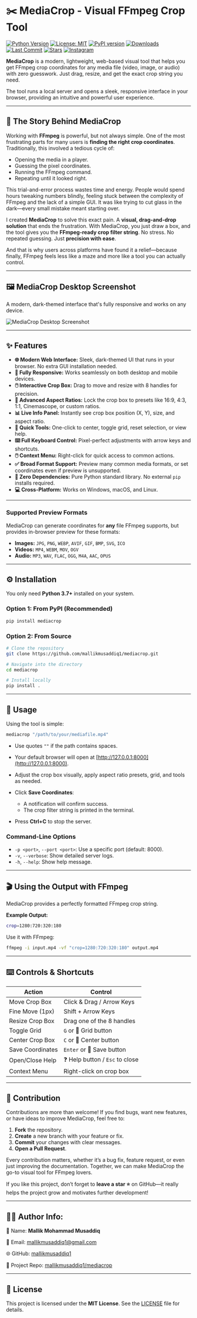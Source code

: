 # ✂️ MediaCrop - Visual FFmpeg Crop Tool

[![Python Version](https://img.shields.io/badge/python-3.7%2B-blue.svg)](https://www.python.org/downloads/)
[![License: MIT](https://img.shields.io/badge/License-MIT-yellow.svg)](https://opensource.org/licenses/MIT)
[![PyPI version](https://badge.fury.io/py/mediacrop.svg)](https://pypi.org/project/mediacrop/)
[![Downloads](https://static.pepy.tech/badge/mediacrop)](https://pepy.tech/project/mediacrop)
[![Last Commit](https://img.shields.io/github/last-commit/mallikmusaddiq1/mediacrop.svg)](https://github.com/mallikmusaddiq1/mediacrop/commits/main)
[![Stars](https://img.shields.io/github/stars/mallikmusaddiq1/mediacrop.svg)](https://github.com/mallikmusaddiq1/mediacrop/stargazers)
[![Instagram](https://img.shields.io/badge/Instagram-%40musaddiq.x7-E4405F?logo=instagram\&logoColor=white)](https://instagram.com/musaddiq.x7)

**MediaCrop** is a modern, lightweight, web-based visual tool that helps you get FFmpeg crop coordinates for any media file (video, image, or audio) with zero guesswork. Just drag, resize, and get the exact crop string you need.

The tool runs a local server and opens a sleek, responsive interface in your browser, providing an intuitive and powerful user experience.

---

## 📖 The Story Behind MediaCrop

Working with **FFmpeg** is powerful, but not always simple. One of the most frustrating parts for many users is **finding the right crop coordinates**. Traditionally, this involved a tedious cycle of:

* Opening the media in a player.
* Guessing the pixel coordinates.
* Running the FFmpeg command.
* Repeating until it looked right.

This trial-and-error process wastes time and energy. People would spend hours tweaking numbers blindly, feeling stuck between the complexity of FFmpeg and the lack of a simple GUI. It was like trying to cut glass in the dark—every small mistake meant starting over.

I created **MediaCrop** to solve this exact pain. A **visual, drag-and-drop solution** that ends the frustration. With MediaCrop, you just draw a box, and the tool gives you the **FFmpeg-ready crop filter string**. No stress. No repeated guessing. Just **precision with ease**.

And that is why users across platforms have found it a relief—because finally, FFmpeg feels less like a maze and more like a tool you can actually control.

---

## 🖼️ MediaCrop Desktop Screenshot

A modern, dark-themed interface that's fully responsive and works on any device.

![MediaCrop Desktop Screenshot](Screenshots/Screenshot-719x1086.png)

---

## ✨ Features

* **🌐 Modern Web Interface:** Sleek, dark-themed UI that runs in your browser. No extra GUI installation needed.
* **📱 Fully Responsive:** Works seamlessly on both desktop and mobile devices.
* **🖱️ Interactive Crop Box:** Drag to move and resize with 8 handles for precision.
* **📐 Advanced Aspect Ratios:** Lock the crop box to presets like 16:9, 4:3, 1:1, Cinemascope, or custom ratios.
* **📊 Live Info Panel:** Instantly see crop box position (X, Y), size, and aspect ratio.
* **🔧 Quick Tools:** One-click to center, toggle grid, reset selection, or view help.
* **⌨️ Full Keyboard Control:** Pixel-perfect adjustments with arrow keys and shortcuts.
* **🖱️ Context Menu:** Right-click for quick access to common actions.
* **✅ Broad Format Support:** Preview many common media formats, or set coordinates even if preview is unsupported.
* **🚀 Zero Dependencies:** Pure Python standard library. No external `pip` installs required.
* **💻 Cross-Platform:** Works on Windows, macOS, and Linux.

---

### Supported Preview Formats

MediaCrop can generate coordinates for **any** file FFmpeg supports, but provides in-browser preview for these formats:

* **Images:** `JPG`, `PNG`, `WEBP`, `AVIF`, `GIF`, `BMP`, `SVG`, `ICO`
* **Videos:** `MP4`, `WEBM`, `MOV`, `OGV`
* **Audio:** `MP3`, `WAV`, `FLAC`, `OGG`, `M4A`, `AAC`, `OPUS`

---

## ⚙️ Installation

You only need **Python 3.7+** installed on your system.

### Option 1: From PyPI (Recommended)

```bash
pip install mediacrop  
```

### Option 2: From Source

```bash
# Clone the repository  
git clone https://github.com/mallikmusaddiq1/mediacrop.git  

# Navigate into the directory  
cd mediacrop  

# Install locally  
pip install .  
```

---

## 🚀 Usage

Using the tool is simple:

```bash
mediacrop "/path/to/your/mediafile.mp4"  
```

* Use quotes `""` if the path contains spaces.
* Your default browser will open at [http://127.0.0.1:8000](http://127.0.0.1:8000).
* Adjust the crop box visually, apply aspect ratio presets, grid, and tools as needed.
* Click **Save Coordinates**:

  * A notification will confirm success.
  * The crop filter string is printed in the terminal.
* Press **Ctrl+C** to stop the server.

### Command-Line Options

* `-p <port>`, `--port <port>`: Use a specific port (default: 8000).
* `-v`, `--verbose`: Show detailed server logs.
* `-h`, `--help`: Show help message.

---

## 🎬 Using the Output with FFmpeg

MediaCrop provides a perfectly formatted FFmpeg crop string.

**Example Output:**

```bash
crop=1280:720:320:180  
```

Use it with FFmpeg:

```bash
ffmpeg -i input.mp4 -vf "crop=1280:720:320:180" output.mp4  
```

---

## ⌨️ Controls & Shortcuts

| Action           | Control                        |
| ---------------- | ------------------------------ |
| Move Crop Box    | Click & Drag / Arrow Keys      |
| Fine Move (1px)  | Shift + Arrow Keys             |
| Resize Crop Box  | Drag one of the 8 handles      |
| Toggle Grid      | `G` or 📐 Grid button          |
| Center Crop Box  | `C` or 🎯 Center button        |
| Save Coordinates | `Enter` or 💾 Save button      |
| Open/Close Help  | ❓ Help button / `Esc` to close |
| Context Menu     | Right-click on crop box        |

---

## 🤝 Contribution

Contributions are more than welcome! If you find bugs, want new features, or have ideas to improve MediaCrop, feel free to:

1. **Fork** the repository.
2. **Create** a new branch with your feature or fix.
3. **Commit** your changes with clear messages.
4. **Open a Pull Request**.

Every contribution matters, whether it’s a bug fix, feature request, or even just improving the documentation. Together, we can make MediaCrop the go-to visual tool for FFmpeg lovers.

If you like this project, don’t forget to **leave a star ⭐** on GitHub—it really helps the project grow and motivates further development!

---

## 👨‍💻 Author Info:

👤 Name:
**Mallik Mohammad Musaddiq**

📧 Email:
[mallikmusaddiq1@gmail.com](mailto:mallikmusaddiq1@gmail.com)

🌐 GitHub:
[mallikmusaddiq1](https://github.com/mallikmusaddiq1)

🔗 Project Repo:
[mallikmusaddiq1/mediacrop](https://github.com/mallikmusaddiq1/mediacrop)

---

## 📄 License

This project is licensed under the **MIT License**. See the [LICENSE](LICENSE) file for details.